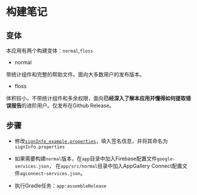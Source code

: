 # 构建笔记

## 变体

本应用有两个构建变体：`normal`,`floss`

* normal

带统计组件和完整的帮助文件。面向大多数用户的发布版本。

* floss

体积较小，不带统计组件和多余权限，面向**已经深入了解本应用并懂得如何提取错误报告**的进阶用户。仅发布在Github Release。

## 步骤

- 修改[`signInfo_example.properties`](signInfo_example.properties)，填入签名信息，并将其命名为`signInfo.properties`

- 如果需要构建`normal`版本，在`app`目录中加入Firebase配置文件`google-services.json`，
  在`app/src/normal`目录中加入AppGallery Connect配置文件`agconnect-services.json`。

- 执行Gradle任务：`app:assembleRelease`